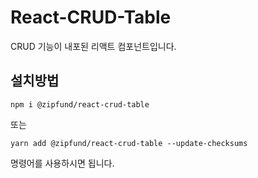 React-CRUD-Table
===
CRUD 기능이 내포된 리액트 컴포넌트입니다.

설치방법
---
``` npm i @zipfund/react-crud-table ```

또는

``` yarn add @zipfund/react-crud-table --update-checksums ```

명령어를 사용하시면 됩니다.

